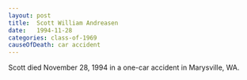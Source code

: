 ```yaml
---
layout: post
title:  Scott William Andreasen
date:   1994-11-28
categories: class-of-1969
causeOfDeath: car accident
---
```

Scott died November 28, 1994 in a one-car accident in Marysville, WA.
